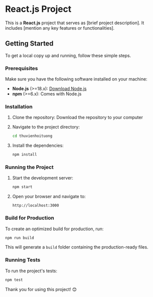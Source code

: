 # React.js Project

This is a **React.js** project that serves as [brief project description]. It includes [mention any key features or functionalities].

## Getting Started

To get a local copy up and running, follow these simple steps.

### Prerequisites

Make sure you have the following software installed on your machine:

- **Node.js** (>=18.x): [Download Node.js](https://nodejs.org/)
- **npm** (>=6.x): Comes with Node.js

### Installation

1. Clone the repository:
   Download the repository to your computer

2. Navigate to the project directory:
   ```bash
   cd thuvienhoituong
   ```

3. Install the dependencies:
   ```bash
   npm install
   ```

### Running the Project

1. Start the development server:
   ```bash
   npm start
   ```

2. Open your browser and navigate to:
   ```
   http://localhost:3000
   ```

### Build for Production

To create an optimized build for production, run:

```bash
npm run build
```

This will generate a `build` folder containing the production-ready files.

### Running Tests

To run the project's tests:

```bash
npm test
```

Thank you for using this project! 😊